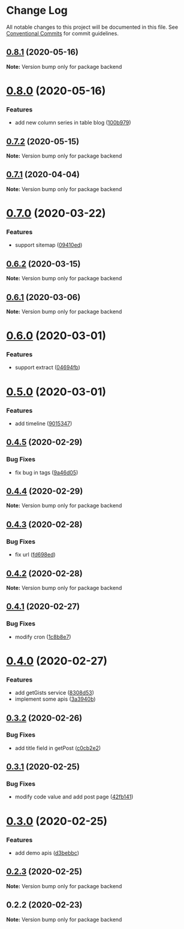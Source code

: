 # Change Log

All notable changes to this project will be documented in this file.
See [Conventional Commits](https://conventionalcommits.org) for commit guidelines.

## [0.8.1](https://github.com/banyudu/blog/compare/backend@0.8.0...backend@0.8.1) (2020-05-16)

**Note:** Version bump only for package backend





# [0.8.0](https://github.com/banyudu/blog/compare/backend@0.7.2...backend@0.8.0) (2020-05-16)


### Features

* add new column series in table blog ([100b979](https://github.com/banyudu/blog/commit/100b979e9e56f7c2eea636ee6f37e8faa3fcdafc))





## [0.7.2](https://github.com/banyudu/blog/compare/backend@0.7.1...backend@0.7.2) (2020-05-15)

**Note:** Version bump only for package backend





## [0.7.1](https://github.com/banyudu/blog/compare/backend@0.7.0...backend@0.7.1) (2020-04-04)

**Note:** Version bump only for package backend





# [0.7.0](https://github.com/banyudu/blog/compare/backend@0.6.2...backend@0.7.0) (2020-03-22)


### Features

* support sitemap ([09410ed](https://github.com/banyudu/blog/commit/09410edd65060ab6b08e4fd3189684f9a40979b9))





## [0.6.2](https://github.com/banyudu/blog/compare/backend@0.6.1...backend@0.6.2) (2020-03-15)

**Note:** Version bump only for package backend





## [0.6.1](https://github.com/banyudu/blog/compare/backend@0.6.0...backend@0.6.1) (2020-03-06)

**Note:** Version bump only for package backend





# [0.6.0](https://github.com/banyudu/blog/compare/backend@0.5.0...backend@0.6.0) (2020-03-01)


### Features

* support extract ([04694fb](https://github.com/banyudu/blog/commit/04694fb65f8ab1055f241d1a912d01c7c6f2af20))





# [0.5.0](https://github.com/banyudu/blog/compare/backend@0.4.5...backend@0.5.0) (2020-03-01)


### Features

* add timeline ([9015347](https://github.com/banyudu/blog/commit/9015347366563e3d98ce71f811fef83d69df69aa))





## [0.4.5](https://github.com/banyudu/blog/compare/backend@0.4.4...backend@0.4.5) (2020-02-29)


### Bug Fixes

* fix bug in tags ([9a46d05](https://github.com/banyudu/blog/commit/9a46d050b70753307daeda5f7af05407b9c6271c))





## [0.4.4](https://github.com/banyudu/blog/compare/backend@0.4.3...backend@0.4.4) (2020-02-29)

**Note:** Version bump only for package backend





## [0.4.3](https://github.com/banyudu/blog/compare/backend@0.4.2...backend@0.4.3) (2020-02-28)


### Bug Fixes

* fix url ([fd698ed](https://github.com/banyudu/blog/commit/fd698ed395eea56bbf9f2e324e8f2a5a0d624d78))





## [0.4.2](https://github.com/banyudu/blog/compare/backend@0.4.1...backend@0.4.2) (2020-02-28)

**Note:** Version bump only for package backend





## [0.4.1](https://github.com/banyudu/blog/compare/backend@0.4.0...backend@0.4.1) (2020-02-27)


### Bug Fixes

* modify cron ([1c8b8e7](https://github.com/banyudu/blog/commit/1c8b8e7bb0a71facb65827a40b77cbca4de0c2c3))





# [0.4.0](https://github.com/banyudu/blog/compare/backend@0.3.2...backend@0.4.0) (2020-02-27)


### Features

* add getGists service ([8308d53](https://github.com/banyudu/blog/commit/8308d53ce029a24142d9fd2582c5898290dae3e8))
* implement some apis ([3a3940b](https://github.com/banyudu/blog/commit/3a3940be1beee6ef40c2897cd405ea317d2701a4))





## [0.3.2](https://github.com/banyudu/blog/compare/backend@0.3.1...backend@0.3.2) (2020-02-26)


### Bug Fixes

* add title field in getPost ([c0cb2e2](https://github.com/banyudu/blog/commit/c0cb2e2847c0bef60112cd38aa80264f84c4d4b1))





## [0.3.1](https://github.com/banyudu/blog/compare/backend@0.3.0...backend@0.3.1) (2020-02-25)


### Bug Fixes

* modify code value and add post page ([42fb141](https://github.com/banyudu/blog/commit/42fb1411898f6d3d8e26d236a124a2f2c512f71a))





# [0.3.0](https://github.com/banyudu/blog/compare/backend@0.2.3...backend@0.3.0) (2020-02-25)


### Features

* add demo apis ([d3bebbc](https://github.com/banyudu/blog/commit/d3bebbca478e26d9a45dcb605b87a50cccd534f6))





## [0.2.3](https://github.com/banyudu/blog/compare/backend@0.2.2...backend@0.2.3) (2020-02-25)

**Note:** Version bump only for package backend





## 0.2.2 (2020-02-23)

**Note:** Version bump only for package backend
